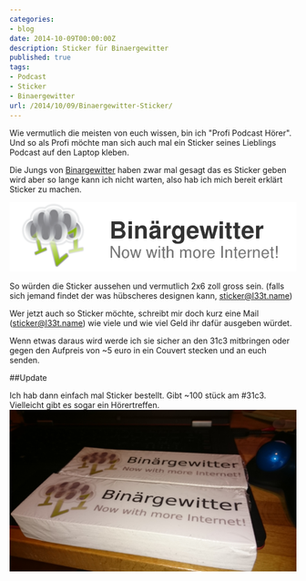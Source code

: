```yaml
---
categories:
- blog
date: 2014-10-09T00:00:00Z
description: Sticker für Binaergewitter
published: true
tags:
- Podcast
- Sticker
- Binaergewitter
url: /2014/10/09/Binaergewitter-Sticker/
---
```


Wie vermutlich die meisten von euch wissen, bin ich "Profi Podcast Hörer". Und so als Profi möchte
man sich auch mal ein Sticker seines Lieblings Podcast auf den Laptop kleben.

Die Jungs von [Binargewitter](http://blog.binaergewitter.de/) haben zwar mal gesagt das es Sticker geben wird aber so lange kann ich nicht warten,
also hab ich mich bereit erklärt Sticker zu machen.

![sticker](/blog-bilder/2014-10-09-Binaergewitter-Sticker.png)

So würden die Sticker aussehen und vermutlich 2x6 zoll gross sein. (falls sich jemand findet der was hübscheres designen kann, [sticker@l33t.name](mailto:sticker@l33t.name))


Wer jetzt auch so Sticker möchte, schreibt mir doch kurz eine Mail ([sticker@l33t.name](mailto:sticker@l33t.name)) wie viele und wie viel Geld ihr dafür ausgeben würdet.

Wenn etwas daraus wird werde ich sie sicher an den 31c3 mitbringen oder gegen den Aufpreis von ~5 euro in ein Couvert stecken und an euch senden.

##Update

Ich hab dann einfach mal Sticker bestellt. Gibt ~100 stück am \#31c3. Vielleicht gibt es sogar ein Hörertreffen.
![sticker II]( /blog-bilder/2014-10-09-Binaergewitter-Sticker-I.jpg )
